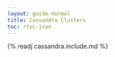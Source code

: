 ```yaml
---
layout: guide-normal
title: Cassandra Clusters
toc: /toc.json
---
```


{% readj cassandra.include.md %}
